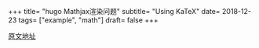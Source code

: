 +++
title= "hugo Mathjax渲染问题"
subtitle= "Using KaTeX"
date=  2018-12-23
tags= ["example", "math"]
draft= false
+++

[原文地址](http://note.qidong.name/2018/03/hugo-mathjax/)